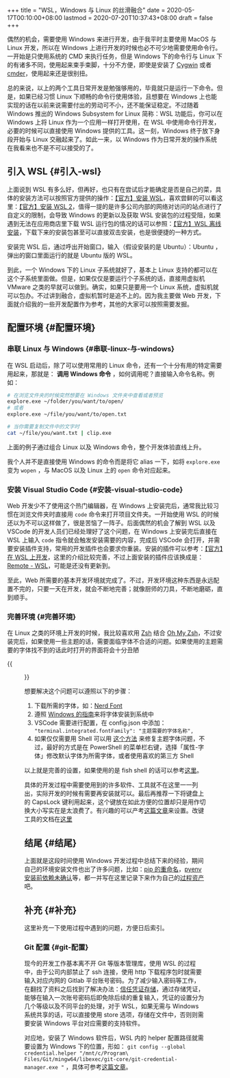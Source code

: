 +++
title = "WSL，Windows 与 Linux 的丝滑融合"
date = 2020-05-17T00:10:00+08:00
lastmod = 2020-07-20T10:37:43+08:00
draft = false
+++

偶然的机会，需要使用 Windows 来进行开发，由于我平时主要使用 MacOS 与 Linux 开发，所以在 Windows 上进行开发的时候也必不可少地需要使用命令行。一开始是只使用系统的 CMD 来执行任务，但是 Windows 下的命令行与 Linux 下的有诸多不同，使用起来束手束脚，十分不方便，即使是安装了 [Cygwin](https://www.cygwin.com/) 或者 [cmder](https://cmder.net/)，使用起来还是很别扭。

总的来说，以上的两个工具日常开发是勉强够用的，毕竟就只是运行一下命令。但是，如果已经习惯 Linux 下顺畅的命令行使用体验，且想要在 Windows 上也能实现的话在以前来说需要付出的劳动可不小，还不能保证稳定。不过随着 Windows 推出的 Windows Subsystem for Linux 简称：WSL 功能后，你可以在 Windows 上将 Linux 作为一个应用一样打开使用，在 WSL 中使用命令行开发，必要的时候可以直接使用 Windows 提供的工具。这一刻，Windows 终于放下身段开始与 Linux 交融起来了。如此一来，以 Windows 作为日常开发的操作系统在我看来也不是不可以接受的了。


## 引入 WSL {#引入-wsl}

上面说到 WSL 有多么好，但再好，也只有在尝试后才能确定是否是自己的菜，具体的安装方法可以按照官方提供的操作：[【官方】安装 WSL](https://docs.microsoft.com/en-us/windows/wsl/install-win10)，喜欢尝鲜的可以看这里：[【官方】安装 WSL 2](https://docs.microsoft.com/en-us/windows/wsl/wsl2-install)，值得一提的是许多公司内部的网络对访问的站点进行了自定义的限制，会导致 Windows 的更新以及获取 WSL 安装包的过程受阻，如果遇到无法在应用商店里下载 WSL 运行包的情况的话可以参照：[【官方】WSL 离线安装](https://docs.microsoft.com/en-us/windows/wsl/install-manual)，下载下来的安装包甚至可以直接双击安装，也是很便捷的一种方式。

安装完 WSL 后，通过呼出开始窗口，输入（假设安装的是 Ubuntu）：Ubuntu ，弹出的窗口里面运行的就是 Ubuntu 版的 WSL。

到此，一个 Windows 下的 Linux 子系统就好了，基本上 Linux 支持的都可以在这个子系统里面做。但是，如果仅仅是要运行个子系统的话，直接用虚拟机 VMware 之类的早就可以做到。确实，如果只是要用一个 Linux 系统，虚拟机就可以包办。不过讲到融合，虚拟机暂时是追不上的。因为我主要做 Web 开发，下面就介绍我的一些开发配置作为参考，其他的大家可以按照需要发掘。


## 配置环境 {#配置环境}


### 串联 Linux 与 Windows {#串联-linux-与-windows}

在 WSL 启动后，除了可以使用常用的 Linux 命令，还有一个十分有用的特定需要用起来，那就是： ****调用 Windows 命令**** ，如何调用呢？直接输入命令名称。例如：

```sh
# 在浏览文件夹的时候突然想要在 Windows 文件夹中查看或者预览
explore.exe ~/folder/you/want/to/open/
# 或者
explore.exe ~/file/you/want/to/open.txt

# 当你需要复制文件中的文字时
cat ~/file/you/want.txt | clip.exe
```

上面的例子通过组合 Linux 以及 Windows 命令，整个开发体验直线上升。

我个人并不是直接使用 Windows 的命令而是将它 alias 一下，如将 `explore.exe` 变为 `wopen` ，与 MacOS 以及 Linux 上的 `open` 命令对应起来。


### 安装 Visual Studio Code {#安装-visual-studio-code}

Web 开发少不了使用这个热门编辑器，在 Windows 上安装完后，通常我比较习惯在浏览文件夹时直接用 `code` 命令来打开项目文件夹。一开始使用 WSL 的时候还以为不可以这样做了，很是苦恼了一阵子。后面偶然的机会了解到 WSL 以及 VSCode 的开发人员们已经处理好了这个问题，在 Windows 上安装完后直接在 WSL 上输入 `code` 指令就会触发安装需要的内容，完成后 VSCode 会打开，并需要安装插件支持，常用的开发插件也会要求你重装。安装的插件可以参考：[【官方】在 WSL 上开发](https://code.visualstudio.com/docs/remote/wsl)，这里的介绍比较完善，不过上面安装的插件应该换成是：[Remote - WSL](https://marketplace.visualstudio.com/items?itemName=ms-vscode-remote.remote-wsl)，可能是还没有更新到。

至此，Web 所需要的基本开发环境就完成了。不过，开发环境这种东西是永远配置不完的，只要一天在开发，就会不断地完善；就像厨师的刀具，不断地磨砺，直到顺手。


### 完善环境 {#完善环境}

在 Linux 之类的环境上开发的时候，我比较喜欢用 [Zsh](http://zsh.sourceforge.net/) 结合 [Oh My Zsh](https://ohmyz.sh/)，不过安装完后，如果使用一些主题的话，需要面临字体不合适的问题。如果使用的主题需要的字体找不到的话此时打开的界面将会十分丑陋

{{<figure src="/blog/ox-hugo/Yc5JLn_2020-05-16_21-20-36.png">}}

想要解决这个问题可以遵照以下的步骤：

1.  下载所需的字体，如：[Nerd Font](https://www.nerdfonts.com/font-downloads)
2.  遵照 [Windows 的指南](https://support.microsoft.com/zh-cn/help/314960/how-to-install-or-remove-a-font-in-windows)来将字体安装到系统中
3.  VSCode 需要进行配置，在 config.json 中添加： `"terminal.integrated.fontFamily": "主题需要的字体名称",`
4.  如果仅仅需要用 Shell 可以用 [这个方法](https://gist.github.com/romkatv/aa7a70fe656d8b655e3c324eb10f6a8b) 来修复主题字体问题，不过，最好的方式是在 PowerShell 的菜单栏右键，选择「属性-字体」修改默认字体为所需字体，或者使用喜欢的第三方 Shell

以上就是完善的设置，如果使用的是 fish shell 的话可以参考[这里](https://gist.github.com/nixin72/20dec757e021bb9e594c6f087acfe609)。

具体的开发过程中需要使用到的许多软件、工具就不在这里一一列出，实际开发的时候有需要再安装就可以。最后再推荐一下将键盘上的 CapsLock 键利用起来，这个键放在如此方便的位置却只是用作切换大小写实在是太浪费了。有兴趣的可以产考[这篇文章](https://www.jianshu.com/p/ab0b79713359)来设置。改键工具的文档在[这里](https://wyagd001.github.io/zh-cn/docs/Program.htm)


## 结尾 {#结尾}

上面就是这段时间使用 Windows 开发过程中总结下来的经验，期间自己的环境安装文件也出了许多问题，比如：[pip 的重命名](https://stackoverflow.com/questions/44455001/how-to-change-pip3-command-to-be-pip)，[pyenv 安装前依赖未确认](https://realpython.com/intro-to-pyenv/)等，都一并写在这里记录下来作为自己的[过程资产](https://wiki.mbalib.com/wiki/%25E7%25BB%2584%25E7%25BB%2587%25E8%25BF%2587%25E7%25A8%258B%25E8%25B5%2584%25E4%25BA%25A7)吧。


## 补充 {#补充}

这里补充一下使用过程中遇到的问题，方便日后索引。


### Git 配置 {#git-配置}

现今的开发工作基本离不开 Git 等版本管理库，使用 WSL 的过程中，由于公司内部禁止了 ssh 连接，使用 http 下载程序包时就需要输入对应内网的 Gitlab 平台账号密码。为了减少输入密码等工作，在翻找了资料之后找到了解决办法：[信任凭证存储](https://git-scm.com/book/en/v2/Git-Tools-Credential-Storage)，通过存储凭证，能够在输入一次账号密码后即免除后续的重复输入，凭证的设置分为几个等级以及不同平台的处理，对于 WSL，如果无需与 Windows 系统共享的话，可以直接使用 store 选项，存储在文件中，否则则需要安装 Windows 平台对应需要的支持软件。

对应地，安装了 Windows 软件后，WSL 内的 helper 配置路径就需要设置为 Windows 下的位置，形如： `git config --global credential.helper "/mnt/c/Program\ Files/Git/mingw64/libexec/git-core/git-credential-manager.exe "` ，具体可参考[这篇文章](https://zitseng.com/archives/19588)。